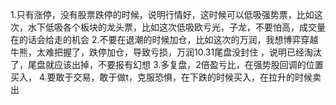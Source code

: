 1.只有涨停，没有股票跌停的时候，说明行情好，这时候可以低吸强势票，比如这次，水下低吸各个板块的龙头票，比如这次低吸欧亏光，子龙，不要怕高，成交量在的话会给走的机会
2.不要在退潮的时候加仓，比如这次的万润，我想博弈穿越牛熊，太难把握了，跌停加仓，导致亏损，万润10.31尾盘没封住 ，说明已经淘汰了，尾盘就应该出掉，不要报有幻想
3.多复盘，2倍盈亏比，在强势股回调的位置买入，
4.要敢于交易，敢于做t，克服恐惧，在下跌的时候买入，在拉升的时候卖出